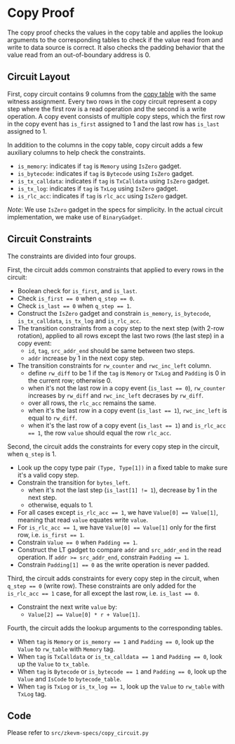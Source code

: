 # Copy Proof

The copy proof checks the values in the copy table and applies the lookup arguments to the corresponding tables to check if the value read from and write to data source is correct.
It also checks the padding behavior that the value read from an out-of-boundary address is 0.

## Circuit Layout

First, copy circuit contains 9 columns from the [copy table](./tables.md#copytable) with the same witness assignment.
Every two rows in the copy circuit represent a copy step where the first row is a read operation and the second is a write operation.
A copy event consists of multiple copy steps, which the first row in the copy event has `is_first` assigned to 1 and the last row has `is_last` assigned to 1.

In addition to the columns in the copy table, copy circuit adds a few auxiliary columns to help check the constraints.

- `is_memory`: indicates if `tag` is `Memory` using `IsZero` gadget.
- `is_bytecode`: indicates if `tag` is `Bytecode` using `IsZero` gadget.
- `is_tx_calldata`: indicates if `tag` is `TxCalldata` using `IsZero` gadget.
- `is_tx_log`: indicates if `tag` is `TxLog` using `IsZero` gadget.
- `is_rlc_acc`: indicates if `tag` is `rlc_acc` using `IsZero` gadget.

*Note*: We use `IsZero` gadget in the specs for simplicity. In the actual circuit implementation, we make use of `BinaryGadget`.

## Circuit Constraints

The constraints are divided into four groups.

First, the circuit adds common constraints that applied to every rows in the circuit:

- Boolean check for `is_first`, and `is_last`.
- Check `is_first == 0` when `q_step == 0`.
- Check `is_last == 0` when `q_step == 1`.
- Construct the `IsZero` gadget and constrain `is_memory`, `is_bytecode`, `is_tx_calldata`, `is_tx_log` and `is_rlc_acc`.
- The transition constraints from a copy step to the next step (with 2-row rotation), applied to all rows except the last two rows (the last step) in a copy event:
    - `id`, `tag`, `src_addr_end` should be same between two steps.
    - `addr` increase by 1 in the next copy step.
- The transition constraints for `rw_counter` and `rwc_inc_left` column.
    - define `rw_diff` to be 1 if the `tag` is `Memory` or `TxLog` and `Padding` is 0 in the current row; otherwise 0.
    - when it's not the last row in a copy event (`is_last == 0`), `rw_counter` increases by `rw_diff` and `rwc_inc_left` decrases by `rw_diff`.
    - over all rows, the `rlc_acc` remains the same.
    - when it's the last row in a copy event (`is_last == 1`), `rwc_inc_left` is equal to `rw_diff`.
    - when it's the last row of a copy event (`is_last == 1`) and `is_rlc_acc == 1`, the row `value` should equal the row `rlc_acc`.

Second, the circuit adds the constraints for every copy step in the circuit, when `q_step` is 1.

- Look up the copy type pair `(Type, Type[1])` in a fixed table to make sure it's a valid copy step.
- Constrain the transition for `bytes_left`.
    - when it's not the last step (`is_last[1] != 1`), decrease by 1 in the next step.
    - otherwise, equals to 1.
- For all cases except `is_rlc_acc == 1`, we have `Value[0] == Value[1]`, meaning that read `value` equates write `value`.
- For `is_rlc_acc == 1`, we have `Value[0] == Value[1]` only for the first row, i.e. `is_first == 1`.
- Constrain `Value == 0` when `Padding == 1`.
- Construct the LT gadget to compare `addr` and `src_addr_end` in the read operation. If `addr >= src_addr_end`, constrain `Padding == 1`.
- Constrain `Padding[1] == 0` as the write operation is never padded.

Third, the circuit adds constraints for every copy step in the circuit, when `q_step == 0` (write row). These constraints are only added for the `is_rlc_acc == 1` case, for all except the last row, i.e. `is_last == 0`.

- Constraint the next write `value` by:
    - `Value[2] == Value[0] * r + Value[1]`.

Fourth, the circuit adds the lookup arguments to the corresponding tables.

- When `tag` is `Memory` or `is_memory == 1` and `Padding == 0`, look up the `Value` to `rw_table` with `Memory` tag.
- When `tag` is `TxCalldata` or `is_tx_calldata == 1` and `Padding == 0`, look up the `Value` to `tx_table`.
- When `tag` is `Bytecode` or `is_bytecode == 1` and `Padding == 0`, look up the `Value` and `IsCode` to `bytecode_table`.
- When `tag` is `TxLog` or `is_tx_log == 1`, look up the `Value` to `rw_table` with `TxLog` tag.

## Code

Please refer to `src/zkevm-specs/copy_circuit.py`
